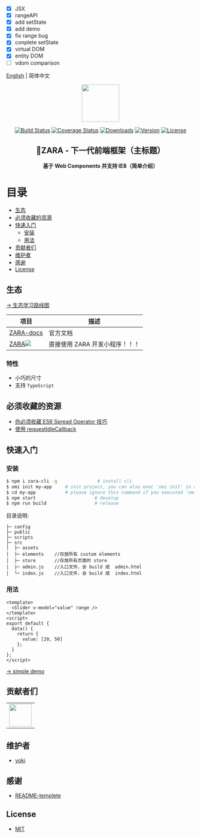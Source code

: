 - [x] JSX
- [x] rangeAPI
- [x] add setState
- [x] add demo
- [x] fix range bug
- [x] conplete setState
- [x] virtual DOM
- [x] entity DOM
- [ ] vdom comparison

[English](./README.EN.md) | 简体中文

<p align="center"><img width="100" src="https://vuejs.org/images/logo.png"></p>

<p align="center">
  <a href="https://circleci.com/gh/vuejs/vue/tree/dev"><img src="https://img.shields.io/circleci/project/github/vuejs/vue/dev.svg" alt="Build Status"></a>
  <a href="https://codecov.io/github/vuejs/vue?branch=dev"><img src="https://img.shields.io/codecov/c/github/vuejs/vue/dev.svg" alt="Coverage Status"></a>
  <a href="https://npmcharts.com/compare/vue?minimal=true"><img src="https://img.shields.io/npm/dm/vue.svg" alt="Downloads"></a>
  <a href="https://www.npmjs.com/package/vue"><img src="https://img.shields.io/npm/v/vue.svg" alt="Version"></a>
  <a href="https://www.npmjs.com/package/vue"><img src="https://img.shields.io/npm/l/vue.svg" alt="License"></a>
</p>

<h2 align="center">ZARA - 下一代前端框架（主标题）</h2>
<p align="center"><b>基于 Web Components 并支持 IE8（简单介绍）</b></p>

# 目录

- [生态](#生态)
- [必须收藏的资源](#必须收藏的资源)
- [快速入门](#快速入门)
  - [安装](#安装)
  - [用法](#用法)
- [贡献者们](#贡献者们)
- [维护者](#维护者)
- [感谢](#感谢)
- [License](#license)

## 生态

[→ 生态学习路线图](https://github.com/Tencent/omi/tree/master/assets/rm.md)

| **项目**                                                                                                                                  | **描述**                       |
| ----------------------------------------------------------------------------------------------------------------------------------------- | ------------------------------ |
| [ZARA-docs](https://github.com/Tencent/omi/blob/master/docs/main-concepts.cn.md)                                                           | 官方文档                       |
| [ZARA![](https://raw.githubusercontent.com/dntzhang/cax/master/asset/hot.png) ](https://github.com/Tencent/omi/tree/master/packages/omip) | 直接使用 ZARA 开发小程序！！！ |

### 特性

- 小巧的尺寸
- 支持 `TypeScript`

## 必须收藏的资源

- [你必须收藏 ES6 Spread Operator 技巧](https://github.com/Tencent/omi/blob/master/tutorial/spread-operator.cn.md)
- [使用 requestIdleCallback](https://div.io/topic/1370)

## 快速入门

### 安装

```bash
$ npm i zara-cli -g               # install cli
$ omi init my-app     # init project, you can also exec 'omi init' in an empty folder
$ cd my-app           # please ignore this command if you executed 'omi init' in an empty folder
$ npm start                      # develop
$ npm run build                  # release
```

目录说明:

```
├─ config
├─ public
├─ scripts
├─ src
│  ├─ assets
│  ├─ elements    //存放所有 custom elements
│  ├─ store       //存放所有页面的 store
│  ├─ admin.js    //入口文件，会 build 成  admin.html
│  └─ index.js    //入口文件，会 build 成  index.html
```

### 用法

```vue
<template>
  <Slider v-model="value" range />
</template>
<script>
export default {
  data() {
    return {
      value: [20, 50]
    };
  }
};
</script>
```

[→ simple demo](https://tencent.github.io/omi/packages/omi/examples/counter/)

## 贡献者们

<table>
    <tbody>
        <tr>
            <td>
                <a target="_blank" href="https://github.com/yokiyokiyoki"><img width="60px" src="https://avatars1.githubusercontent.com/u/20388810?s=460&v=4"></a>
            </td>
        </tr>
    </tbody>
</table>

## 维护者

- [yoki](https://github.com/yokiyokiyoki)

## 感谢

- [README-templete](https://github.com/yokiyokiyoki/readme-template)

## License

- [MIT](https://opensource.org/licenses/MIT)



